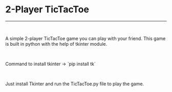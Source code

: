<h1>2-Player TicTacToe</h1>
<hr>
<br>
<p>A simple 2-player TicTacToe game you can play with your friend. This game is built in python with the help of tkinter module.</p>
<br>
<p>Command to install tkinter -> `pip install tk` </p>
<br>
<p>Just install Tkinter and run the TicTacToe.py file to play the game.</p>
